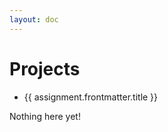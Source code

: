 ```yaml
---
layout: doc
---
```


<script setup>
  import {data as assignments} from './assignments/assignments.data';
  import { withBase } from 'vitepress';
</script>

# Projects

<ul v-if="assignments.length > 0">
  <li v-for="assignment of assignments">
    <a :href="withBase(assignment.url)">{{ assignment.frontmatter.title }}</a>
  </li>
</ul>
<p v-else>
  Nothing here yet!
</p>
